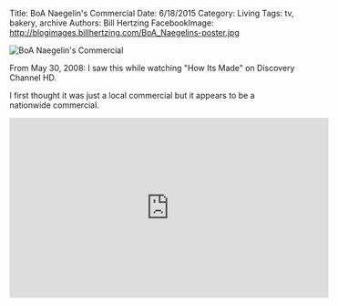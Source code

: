 Title: BoA Naegelin's Commercial
Date: 6/18/2015
Category: Living
Tags: tv, bakery, archive
Authors: Bill Hertzing
FacebookImage: http://blogimages.billhertzing.com/BoA_Naegelins-poster.jpg

![BoA Naegelin's Commercial](http://blogimages.billhertzing.com/BoA_Naegelins-poster.jpg)

From May 30, 2008: I saw this while watching "How Its Made" on Discovery Channel HD.  

I first thought it was just a local commercial but it appears to be a nationwide commercial.  

<iframe width="560" height="315" src="https://www.youtube.com/embed/ngC8T0X1k3E" frameborder="0" allowfullscreen></iframe>
<br>



